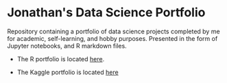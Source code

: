 # Jonathan's Data Science Portfolio

Repository containing a portfolio of data science projects completed by me for academic, self-learning, and hobby purposes. Presented in the form of Jupyter notebooks, and R markdown files.

* The R portfolio is located [here](https://rpubs.com/BlueDreamV1B3).

* The Kaggle portfolio is located [here](https://www.kaggle.com/bluedreamv1b3/code)
